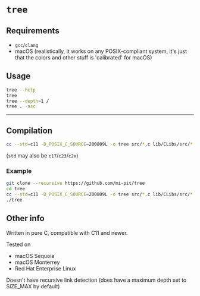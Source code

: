 # `tree`

## Requirements

* `gcc`/`clang`
* macOS (realistically, it works on any POSIX-compliant system,
  it's just that the colors and other stuff is 'calibrated' for macOS)

## Usage

```bash
tree --help
tree
tree --depth=1 /
tree . -asc
```

---

## Compilation

```bash
cc --std=c11 -D_POSIX_C_SOURCE=200809L -o tree src/*.c lib/CLibs/src/*.c lib/CLibs/src/Structs/*.c
```

(`std` may also be `c17`/`c23`/`c2x`)

### Example

```bash
git clone --recursive https://github.com/mi-pit/tree
cd tree
cc --std=c11 -D_POSIX_C_SOURCE=200809L -o tree src/*.c lib/CLibs/src/*.c lib/CLibs/src/Structs/*.c
./tree
```

## Other info

Written in pure C, compatible with C11 and newer.

Tested on

* macOS Sequoia
* macOS Monterrey
* Red Hat Enterprise Linux

Doesn't have recursive link detection (does have a maximum depth set to SIZE_MAX by default)
